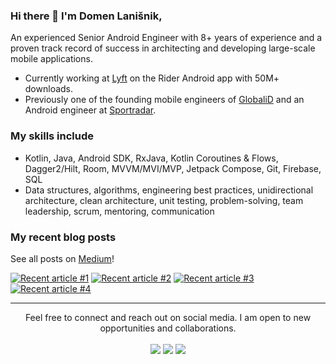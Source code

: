 ### Hi there 👋 I'm Domen Lanišnik,

An experienced Senior Android Engineer with 8+ years of experience and a proven track record of success in architecting and developing large-scale mobile applications.

- Currently working at [Lyft](https://www.lyft.com/) on the Rider Android app with 50M+ downloads.
- Previously one of the founding mobile engineers of [GlobaliD](https://www.about.global.id/) and an Android engineer at [Sportradar](https://sportradar.com/).

### My skills include
- Kotlin, Java, Android SDK, RxJava, Kotlin Coroutines & Flows, Dagger2/Hilt, Room, MVVM/MVI/MVP, Jetpack
Compose, Git, Firebase, SQL
-  Data structures, algorithms, engineering best practices, unidirectional architecture, clean architecture, unit
testing, problem-solving, team leadership, scrum, mentoring, communication

### My recent blog posts
See all posts on [Medium](https://medium.com/@domen.lanisnik)! 

<a target="_blank" href="https://github-readme-medium-recent-article.vercel.app/medium/@domen.lanisnik/0"><img src="https://github-readme-medium-recent-article.vercel.app/medium/@domen.lanisnik/0" alt="Recent article #1"></a>
<a target="_blank" href="https://github-readme-medium-recent-article.vercel.app/medium/@domen.lanisnik/1"><img src="https://github-readme-medium-recent-article.vercel.app/medium/@domen.lanisnik/1" alt="Recent article #2"></a>
<a target="_blank" href="https://github-readme-medium-recent-article.vercel.app/medium/@domen.lanisnik/3"><img src="https://github-readme-medium-recent-article.vercel.app/medium/@domen.lanisnik/3" alt="Recent article #3"></a>
<a target="_blank" href="https://github-readme-medium-recent-article.vercel.app/medium/@domen.lanisnik/5"><img src="https://github-readme-medium-recent-article.vercel.app/medium/@domen.lanisnik/5" alt="Recent article #4"></a>

<hr>
<p align="center">
   Feel free to connect and reach out on social media. I am open to new opportunities and collaborations.
  <br>
<br>	
<a target="_blank" href="https://www.linkedin.com/in/domenlanisnik/"><img src="https://img.shields.io/badge/-LinkedIn-0077B5?style=for-the-badge&logo=Linkedin&logoColor=white"></img></a>
<a target="_blank" href="https://twitter.com/DomenLanisnik"><img src="https://img.shields.io/badge/-Twitter-1DA1F2?style=for-the-badge&logo=Twitter&logoColor=white"></img></a>
<a target="_blank" href="https://medium.com/@domen.lanisnik"><img src="https://img.shields.io/badge/-Medium-12100E?style=for-the-badge&logo=Medium&logoColor=white"></img></a>
<br>
</p>
